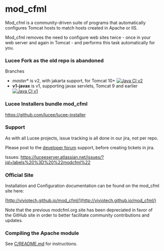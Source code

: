 # mod_cfml
Mod_cfml is a community-driven suite of programs that automatically configures Tomcat hosts to match hosts created in Apache or IIS. 

Mod_cfml removes the need to configure web sites twice - once in your web server and again in Tomcat - and performs this task automatically for you.

### Lucee Fork as the old repo is abandoned

Branches

- *master** is v2, with jakarta support, for Tomcat 10+ [![Java CI v2](https://github.com/lucee/mod_cfml/actions/workflows/ci.yml/badge.svg)](https://github.com/lucee/mod_cfml/actions/workflows/ci.yml)
- **v1-javax** is v1, supporting javax servlets, Tomcat 9 and earlier [![Java CI v1](https://github.com/lucee/mod_cfml/actions/workflows/ci.yml/badge.svg?branch=v1-javax)](https://github.com/lucee/mod_cfml/actions/workflows/ci.yml)

### Lucee Installers bundle mod_cfml

https://github.com/lucee/lucee-installer

### Support

As with all Lucee projects, issue tracking is all done in our jira, not per repo.

Please post to the [developer forum](https://dev.lucee.org/) support, before creating tickets in jira.

Issues: https://luceeserver.atlassian.net/issues/?jql=labels%20%3D%20%22modcfml%22

### Official Site

Installation and Configuration documentation can be found on the mod_cfml site here:

[http://viviotech.github.io/mod_cfml/](http://viviotech.github.io/mod_cfml/)

Note that the previous modcfml.org site has been depreciated in favor of the GitHub site in order to better facilitate community contributions and updates.

### Compiling the Apache module
See [C/README.md](C/README.md) for instructions.

